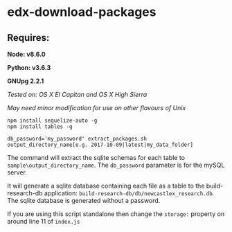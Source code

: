# edx-download-packages

## Requires:
**Node: v8.6.0**

**Python: v3.6.3**

**GNUpg 2.2.1**

*Tested on: OS X El Capitan and OS X High Sierra*

*May need minor modification for use on other flavours of Unix*

```
npm install sequelize-auto -g
npm install tables -g

db_password='my_password' extract_packages.sh output_directory_name[e.g. 2017-10-09|latest|my_data_folder]
```
The command will extract the sqlite schemas for each table to `sample\output_directory_name`.
The `db_password` parameter is for the mySQL server.

It will generate a sqlite database containing each file as a table to the build-research-db application: `build-research-db/db/newcastlex_research.db`. The sqlite database is generated without a password.

If you are using this script standalone then change the `storage:` property on around line 11 of `index.js`
